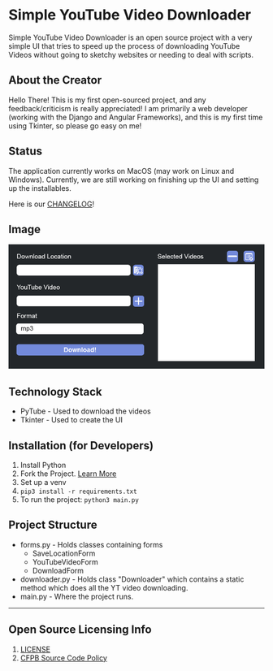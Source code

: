 # Simple YouTube Video Downloader
Simple YouTube Video Downloader is an open source project with a very simple UI that tries to speed up the process of downloading YouTube Videos without going to sketchy websites or needing to deal with scripts.

## About the Creator
Hello There! This is my first open-sourced project, and any feedback/criticism is really appreciated! I am primarily a web developer (working with the Django and Angular Frameworks), and this is my first time using Tkinter, so please go easy on me!

## Status
The application currently works on MacOS (may work on Linux and Windows). Currently, we are still working on finishing up the UI and setting up the installables.

Here is our [CHANGELOG](./CHANGELOG.md)!

## Image
<img src="YoutubeVidDownloaderDesign.png">

## Technology Stack
* PyTube - Used to download the videos
* Tkinter - Used to create the UI

## Installation (for Developers)
1. Install Python
2. Fork the Project. [Learn More](https://www.youtube.com/watch?v=yzeVMecydCE&t=1s)
3. Set up a venv
4. ```pip3 install -r requirements.txt```
5. To run the project: ```python3 main.py```

## Project Structure
* forms.py - Holds classes containing forms
    * SaveLocationForm
    * YouTubeVideoForm
    * DownloadForm
* downloader.py - Holds class "Downloader" which contains a static method which does all the YT video downloading.
* main.py - Where the project runs.

----

## Open Source Licensing Info
1. [LICENSE](LICENSE)
2. [CFPB Source Code Policy](https://github.com/cfpb/source-code-policy/)

